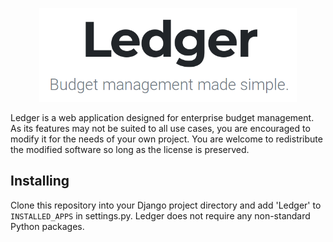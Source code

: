 <p align="center"><img src="static/Ledger/img/LedgerHeader.png" height="150px"/></p>
Ledger is a web application designed for enterprise budget management. As its features may not be suited to all use cases, you are encouraged to modify it for the needs of your own project. You are welcome to redistribute the modified software so long as the license is preserved.

## Installing
Clone this repository into your Django project directory and add 'Ledger' to `INSTALLED_APPS` in settings.py. Ledger does not require any non-standard Python packages.

